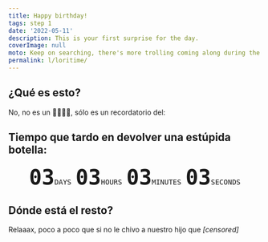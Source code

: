 ```yaml
---
title: Happy birthday!
tags: step 1
date: '2022-05-11'
description: This is your first surprise for the day.
coverImage: null
moto: Keep on searching, there's more trolling coming along during the day.
permalink: l/loritime/
---
```


## ¿Qué es esto?
No, no es un 🚩️🚩️🚩️🚩️, sólo es un recordatorio del:

## Tiempo que tardo en devolver una estúpida botella:
<div id="countDownTimer" data-target="2021-12-8">
<span><b class="days">03</b><i>days</i></span>
<span><b class="hours">03</b><i>hours</i></span>
<span><b class="minutes">03</b><i>minutes</i></span>
<span><b class="seconds">03</b><i>seconds</i></span>
</div>
<script src="/js/components/countDownTimer.js" type="text/javascript"></script>
<style>
#countDownTimer {
    font-family: monospace;
    align-self: center;
    text-align: center;
}
#countDownTimer i {
    font-weight: normal;
    font-size: 1em;
    font-style: normal;
    text-transform: uppercase;
}
#countDownTimer b {
    font-weight: bold;
    font-size: 3em;
}
</style>


## Dónde está el resto?
Relaaax, poco a poco que si no le chivo a nuestro hijo que *[censored]*